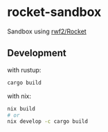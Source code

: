 # rocket-sandbox

Sandbox using [rwf2/Rocket](https://github.com/rwf2/Rocket)

## Development

with rustup:

```bash
cargo build
```

with nix:

```bash
nix build
# or
nix develop -c cargo build
```
